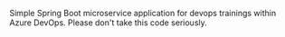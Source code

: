 Simple Spring Boot microservice application for devops trainings within Azure DevOps. Please don't take this code seriously.
